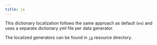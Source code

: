 ```yaml
---
title: ja
---
```


This dictionary localization follows the same approach as default (`en`) and uses a separate dictionary yml file per data generator.

The localized generators can be found in [`ja`](https://github.com/serpro69/kotlin-faker/tree/master/core/src/main/resources/locales/ja) resource directory.
